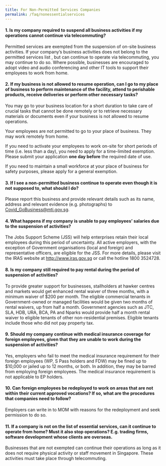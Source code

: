 ```yaml
---
title: For Non-Permitted Services Companies
permalink: /faq/nonessentialservices
---
```


#### **1. Is my company required to suspend all business activities if my operations cannot continue via telecommuting?**
Permitted  services are exempted from the suspension of on-site business activities. If your company’s business activities does not belong to the permitted services list , but can continue to operate via telecommuting, you may continue to do so. Where possible, businesses are encouraged to adopt video and audio conferencing and other IT tools to support their employees to work from home.

#### **2. If my business is not allowed to resume operation, can I go to my place of business to perform maintenance of the facility, attend to perishable products, receive deliveries or perform other necessary tasks?**
You may go to your business location for a short duration to take care of crucial tasks that cannot be done remotely or to retrieve necessary materials or documents even if your business is not allowed to resume operations.

Your employees are not permitted to go to your place of business. They may work remotely from home.

If you need to activate your employees to work on-site for short periods of time (i.e. less than a day), you need to apply for a time-limited exemption. Please submit your application **one day before** the required date of use.

If you need to maintain a small workforce at your place of business for safety purposes, please apply for a general exemption. 

#### **3. If I see a non-permitted business continue to operate even though it is not supposed to, what should I do?**
Please report this business and provide relevant details such as its name, address and relevant evidence (e.g. photographs) to <a href="mailto:Covid_GoBusiness@mti.gov.sg" target="_blank">Covid_GoBusiness@mti.gov.sg</a>. 

#### **4. What happens if my company is unable to pay employees’ salaries due to the suspension of activities?**
The Jobs Support Scheme (JSS) will help enterprises retain their local employees during this period of uncertainty. All active employers, with the exception of Government organisations (local and foreign) and representative officers, are eligible for the JSS. For more details, please visit the IRAS website at <a href="http://www.iras.gov.sg" target="_blank">http://www.iras.gov.sg</a> or call the hotline 1800 3524728.

#### **8. Is my company still required to pay rental during the period of suspension of activities?**
To provide greater support for businesses, stallholders at hawker centres and markets would get enhanced rental waiver of three months, with a minimum waiver of $200 per month. The eligible commercial tenants in Government-owned or managed facilities would be given two months of rental waivers, up from half a month. Government agencies such as JTC, SLA, HDB, URA, BCA, PA and Nparks would provide half a month rental waiver to eligible tenants of other non-residential premises. Eligible tenants include those who did not pay property tax.

#### **9. Should my company continue with medical insurance coverage for foreign employees, given that they are unable to work during the suspension of activities?**
Yes, employers who fail to meet the medical insurance requirement for their foreign employees (WP, S Pass holders and FDW) may be fined up to $10,000 or jailed up to 12 months, or both. In addition, they may be barred from employing foreign employees. The medical insurance requirement is not applicable to EP holders.

#### **10. Can foreign employees be redeployed to work on areas that are not within their current approved vocations? If so, what are the procedures that companies need to follow?**
Employers can write in to MOM with reasons for the redeployment and seek permission to do so.

#### **11. If a company is not on the list of essential services, can it continue to operate from home? Must it also stop operations? E.g. trading firms, software development whose clients are overseas.**
Businesses that are not exempted can continue their operations as long as it does not require physical activity or staff movement in Singapore. These activities must take place through telecommuting.
